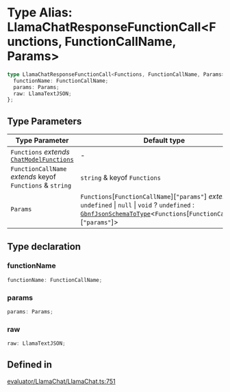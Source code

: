 # Type Alias: LlamaChatResponseFunctionCall&lt;Functions, FunctionCallName, Params&gt;

```ts
type LlamaChatResponseFunctionCall<Functions, FunctionCallName, Params>: {
  functionName: FunctionCallName;
  params: Params;
  raw: LlamaTextJSON;
};
```

## Type Parameters

| Type Parameter | Default type |
| ------ | ------ |
| `Functions` *extends* [`ChatModelFunctions`](ChatModelFunctions.md) | - |
| `FunctionCallName` *extends* keyof `Functions` & `string` | `string` & keyof `Functions` |
| `Params` | `Functions`\[`FunctionCallName`\]\[`"params"`\] *extends* `undefined` \| `null` \| `void` ? `undefined` : [`GbnfJsonSchemaToType`](GbnfJsonSchemaToType.md)&lt;`Functions`\[`FunctionCallName`\]\[`"params"`\]&gt; |

## Type declaration

### functionName

```ts
functionName: FunctionCallName;
```

### params

```ts
params: Params;
```

### raw

```ts
raw: LlamaTextJSON;
```

## Defined in

[evaluator/LlamaChat/LlamaChat.ts:751](https://github.com/withcatai/node-llama-cpp/blob/6405ee945e792651123189aae2612212095765b6/src/evaluator/LlamaChat/LlamaChat.ts#L751)

